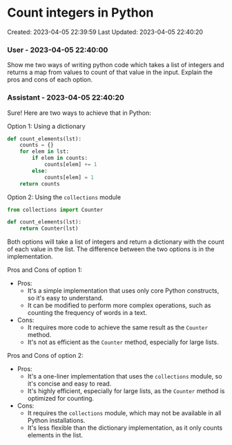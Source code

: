 # Count integers in Python

Created: 2023-04-05 22:39:59
Last Updated: 2023-04-05 22:40:20

### User - 2023-04-05 22:40:00

Show me two ways of writing python code which takes a list of integers and returns a map from values to count of that value in the input. Explain the pros and cons of each option. 

### Assistant - 2023-04-05 22:40:20



Sure! Here are two ways to achieve that in Python:

Option 1: Using a dictionary

```python
def count_elements(lst):
    counts = {}
    for elem in lst:
        if elem in counts:
            counts[elem] += 1
        else:
            counts[elem] = 1
    return counts
```

Option 2: Using the `collections` module

```python
from collections import Counter

def count_elements(lst):
    return Counter(lst)
```

Both options will take a list of integers and return a dictionary with the count of each value in the list. The difference between the two options is in the implementation.

Pros and Cons of option 1:
- Pros:
  - It's a simple implementation that uses only core Python constructs, so it's easy to understand.
  - It can be modified to perform more complex operations, such as counting the frequency of words in a text.
- Cons:
  - It requires more code to achieve the same result as the `Counter` method.
  - It's not as efficient as the `Counter` method, especially for large lists.

Pros and Cons of option 2:
- Pros:
  - It's a one-liner implementation that uses the `collections` module, so it's concise and easy to read.
  - It's highly efficient, especially for large lists, as the `Counter` method is optimized for counting.
- Cons:
  - It requires the `collections` module, which may not be available in all Python installations.
  - It's less flexible than the dictionary implementation, as it only counts elements in the list.


